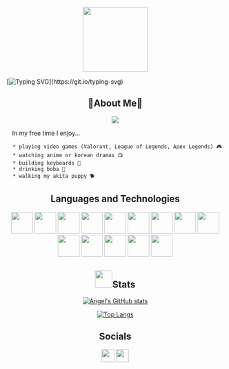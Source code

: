 <p align="center"><img src="https://static.wikia.nocookie.net/kirby-live-radio/images/2/24/Parasol_Kirby.gif/revision/latest?cb=20200816131509" style="width:150px;"></p>

[![Typing SVG](https://readme-typing-svg.herokuapp.com?size=24&color=FFD8D8&center=true&vCenter=true&width=1012&lines=Hello...;Thank+you+for+landing+on+my+github!;My+name+is+Angel+%E0%B8%85%5E%E2%80%A2%EF%BB%8C%E2%80%A2%5E%E0%B8%85;Enjoy+your+stay.)](https://git.io/typing-svg)

<h2 align="center"> 🌻About Me🌻 </h2>

<div align="center"> 
   
   ![](https://komarev.com/ghpvc/?username=AngelShuWei&color=ffd1dc)
</div>

<p>
   <img align="left" src="https://c.tenor.com/Q9Vvb5f1S1YAAAAC/anya-forger-spy-x-family.gif" style="width:10px"/> 
   
   In my free time I enjoy...
   
      * playing video games (Valorant, League of Legends, Apex Legends) 🎮
      * watching anime or korean dramas 📺
      * building keyboards 🎹
      * drinking boba 🍵
      * walking my akita puppy 🐕
</p>

<h2 align="center"> Languages and Technologies </h2>
<div align="center">
   <img src="https://cdn.jsdelivr.net/gh/devicons/devicon/icons/javascript/javascript-plain.svg" style="width:50px;" />
   <img src="https://svgshare.com/i/931.svg" style="width:50px;" />
   <img src="https://seeklogo.com/images/N/nodejs-logo-FBE122E377-seeklogo.com.png" style="width:50px;" />
   <img src="https://cdn.jsdelivr.net/gh/devicons/devicon/icons/react/react-original-wordmark.svg" style="width:50px;" />
   <img src="https://cdn.jsdelivr.net/gh/devicons/devicon/icons/redux/redux-original.svg" style="width:50px;" />
   <img src="https://seeklogo.com/images/P/python-logo-A32636CAA3-seeklogo.com.png" style="width:50px;" />
   <img src="https://seeklogo.com/images/F/flask-logo-44C507ABB7-seeklogo.com.png" style="width:50px;" />
   <img src="https://cdn.jsdelivr.net/gh/devicons/devicon/icons/postgresql/postgresql-original-wordmark.svg" style="width:50px;" />
   <img src="https://cdn.jsdelivr.net/gh/devicons/devicon/icons/sequelize/sequelize-plain-wordmark.svg" style="width:50px;" />
   <img src="https://cdn.jsdelivr.net/gh/devicons/devicon/icons/html5/html5-plain-wordmark.svg" style="width:50px;" />
   <img src="https://cdn.jsdelivr.net/gh/devicons/devicon/icons/css3/css3-plain-wordmark.svg" style="width:50px;" />
   <img src="https://cdn.jsdelivr.net/gh/devicons/devicon/icons/vscode/vscode-original-wordmark.svg" style="width:50px;" />
   <img src="https://cdn.jsdelivr.net/gh/devicons/devicon/icons/heroku/heroku-plain-wordmark.svg" style="width:50px;" />
   <img src="https://seeklogo.com/images/A/aws-s3-simple-storage-service-logo-B280D33C1B-seeklogo.com.png" style="width:50px;" />
</div>

<h2 align="center"><img height="40" src="https://raw.githubusercontent.com/innng/innng/master/assets/kyubey.gif">Stats</h2>

<div align="center"> 
   
   [![Angel's GitHub stats](https://github-readme-stats.vercel.app/api?username=AngelShuWei&theme=calm&text_color=d7e3fc&title_color=a69ecd)](https://github.com/angelshuwei/github-readme-stats)

   [![Top Langs](https://github-readme-stats.vercel.app/api/top-langs/?username=AngelShuWei&layout=compact&theme=calm&text_color=d7e3fc&title_color=a69ecd)](https://github.com/AngelShuWei/github-readme-stats)
</div>

<h2 align="center">Socials</h2>
<div align="center">
   <a href="https://www.linkedin.com/in/angel-wei-21952b16a/" target="_blank" target="_blank"><img src="https://cdn-icons-png.flaticon.com/512/174/174857.png"            style="width:30px;" /></a>
   <a href="https://angel.co/u/angel-wei-1" target="_blank"><img src="https://www.svgimages.com/svg-image/s7/angellist-logo-256x256.png" style="width:30px;" /></a>
</div>

<!--
**AngelShuWei/AngelShuWei** is a ✨ _special_ ✨ repository because its `README.md` (this file) appears on your GitHub profile.

Here are some ideas to get you started:

- 🔭 I’m currently working on ...
- 🌱 I’m currently learning ...
- 👯 I’m looking to collaborate on ...
- 🤔 I’m looking for help with ...
- 💬 Ask me about ...
- 📫 How to reach me: ...
- 😄 Pronouns: ...
- ⚡ Fun fact: ...
-->
